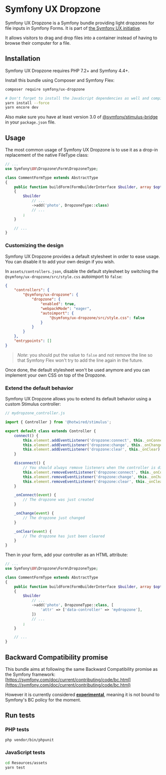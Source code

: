 # Symfony UX Dropzone

Symfony UX Dropzone is a Symfony bundle providing light dropzones for file inputs
in Symfony Forms. It is part of [the Symfony UX initiative](https://symfony.com/ux).

It allows visitors to drag and drop files into a container instead of having
to browse their computer for a file.

## Installation

Symfony UX Dropzone requires PHP 7.2+ and Symfony 4.4+.

Install this bundle using Composer and Symfony Flex:

```sh
composer require symfony/ux-dropzone

# Don't forget to install the JavaScript dependencies as well and compile
yarn install --force
yarn encore dev
```

Also make sure you have at least version 3.0 of [@symfony/stimulus-bridge](https://github.com/symfony/stimulus-bridge)
in your `package.json` file.

## Usage

The most common usage of Symfony UX Dropzone is to use it as a drop-in replacement of
the native FileType class:

```php
// ...
use Symfony\UX\Dropzone\Form\DropzoneType;

class CommentFormType extends AbstractType
{
    public function buildForm(FormBuilderInterface $builder, array $options)
    {
        $builder
            // ...
            ->add('photo', DropzoneType::class)
            // ...
        ;
    }

    // ...
}
```

### Customizing the design

Symfony UX Dropzone provides a default stylesheet in order to ease usage. You can
disable it to add your own design if you wish.

In `assets/controllers.json`, disable the default stylesheet by switching
the `@symfony/ux-dropzone/src/style.css` autoimport to `false`:

```json
{
    "controllers": {
        "@symfony/ux-dropzone": {
            "dropzone": {
                "enabled": true,
                "webpackMode": "eager",
                "autoimport": {
                    "@symfony/ux-dropzone/src/style.css": false
                }
            }
        }
    },
    "entrypoints": []
}
```

> _Note_: you should put the value to `false` and not remove the line so that Symfony Flex
> won't try to add the line again in the future.

Once done, the default stylesheet won't be used anymore and you can implement your own CSS on
top of the Dropzone.

### Extend the default behavior

Symfony UX Dropzone allows you to extend its default behavior using a custom Stimulus controller:

```js
// mydropzone_controller.js

import { Controller } from '@hotwired/stimulus';

export default class extends Controller {
    connect() {
        this.element.addEventListener('dropzone:connect', this._onConnect);
        this.element.addEventListener('dropzone:change', this._onChange);
        this.element.addEventListener('dropzone:clear', this._onClear);
    }

    disconnect() {
        // You should always remove listeners when the controller is disconnected to avoid side-effects
        this.element.removeEventListener('dropzone:connect', this._onConnect);
        this.element.removeEventListener('dropzone:change', this._onChange);
        this.element.removeEventListener('dropzone:clear', this._onClear);
    }

    _onConnect(event) {
        // The dropzone was just created
    }

    _onChange(event) {
        // The dropzone just changed
    }

    _onClear(event) {
        // The dropzone has just been cleared
    }
}
```

Then in your form, add your controller as an HTML attribute:

```php
// ...
use Symfony\UX\Dropzone\Form\DropzoneType;

class CommentFormType extends AbstractType
{
    public function buildForm(FormBuilderInterface $builder, array $options)
    {
        $builder
            // ...
            ->add('photo', DropzoneType::class, [
                'attr' => ['data-controller' => 'mydropzone'],
            ])
            // ...
        ;
    }

    // ...
}
```

## Backward Compatibility promise

This bundle aims at following the same Backward Compatibility promise as the Symfony framework:
[https://symfony.com/doc/current/contributing/code/bc.html](https://symfony.com/doc/current/contributing/code/bc.html)

However it is currently considered
[**experimental**](https://symfony.com/doc/current/contributing/code/experimental.html),
meaning it is not bound to Symfony's BC policy for the moment.

## Run tests

### PHP tests

```sh
php vendor/bin/phpunit
```

### JavaScript tests

```sh
cd Resources/assets
yarn test
```
